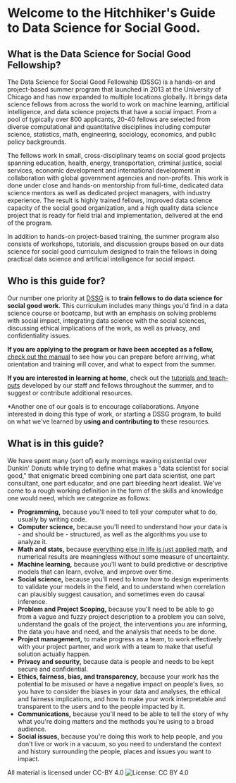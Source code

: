 
# Welcome to the Hitchhiker's Guide to Data Science for Social Good.

## What is the Data Science for Social Good Fellowship?

The Data Science for Social Good Fellowship (DSSG) is a hands-on and
project-based summer program that launched in 2013 at the University
of Chicago and has now expanded to multiple locations globally. It
brings data science fellows from across the world to work on machine
learning, artificial intelligence, and data science projects that have
a social impact. From a pool of typically over 800 applicants, 20-40
fellows are selected from diverse computational and quantitative
disciplines including computer science, statistics, math, engineering,
sociology, economics, and public policy backgrounds.

The fellows work in small, cross-disciplinary teams on social good
projects spanning education, health, energy, transportation, criminal
justice, social services, economic development and international
development in collaboration with global government agencies and
non-profits. This work is done under close and hands-on mentorship
from full-time, dedicated data science mentors as well as dedicated
project managers, with industry experience. The result is highly
trained fellows, improved data science capacity of the social good
organization, and a high quality data science project that is ready
for field trial and implementation, delivered at the end of the
program.

In addition to hands-on project-based training, the summer program
also consists of workshops, tutorials, and discussion groups based on
our data science for social good curriculum designed to train the
fellows in doing practical data science and artificial intelligence
for social impact.

## Who is this guide for?

Our number one priority at  [DSSG](http://dssg.uchicago.edu) is to
**train fellows to do data science for social good work**. This
curriculum includes many things you'd find in a data science course or
bootcamp, but with an emphasis on solving problems with social impact,
integrating data science with the social sciences, discussing ethical
implications of the work, as well as privacy, and confidentiality
issues.

**If you are applying to the program or have been accepted as a
fellow,** [check out the manual](dssg-manual/) to see how you can
prepare before arriving, what orientation and training will cover, and
what to expect from the summer.

**If you are interested in learning at home,** check out the
[tutorials and teach-outs](curriculum/) developed by our staff and
fellows throughout the summer, and to suggest or contribute additional
resources.

*Another one of our goals is to encourage collaborations. Anyone
interested in doing this type of work, or starting a DSSG program, to
build on what we've  learned by **using and contributing to** these
resources.

## What is in this guide?
We have spent many (sort of) early mornings waxing existential over
Dunkin' Donuts while trying to define what makes a "data scientist for
social good," that enigmatic breed combining one part data scientist,
one part consultant, one part educator, and one part bleeding heart
idealist. We've come to a rough working definition in the form of the
skills and knowledge one would need, which we categorize as follows:

- **Programming,** because you'll need to tell your computer what to
  do, usually by writing code.
- **Computer science,** because you'll need to understand how your data is - and should be - structured, as well as the algorithms you use to analyze it.
- **Math and stats,** because [everything else in life is just applied math](https://xkcd.com/435/), and numerical results are meaningless without some measure of uncertainty.
- **Machine learning,** because you'll want to build predictive or descriptive models that can learn, evolve, and improve over time.
- **Social science,** because you'll need to know how to design experiments to validate your models in the field, and to understand when correlation can plausibly suggest causation, and sometimes even do causal inference.
- **Problem and Project Scoping,** because you'll need to be able to go from a vague and fuzzy project description to a problem you can solve, understand the goals of the project, the interventions you are informing, the data you have and need, and the analysis that needs to be done.
- **Project management,** to make progress as a team, to work effectively with your project partner, and work with a team to make that useful solution actually happen.
- **Privacy and security,** because data is people and needs to be kept secure and confidential.
- **Ethics, fairness, bias, and transparency,** because your work has the potential to be misused or have a negative impact on people's lives, so you have to consider the biases in your data and analyses, the ethical and fairness implications, and how to make your work interpretable and transparent to the users and to the people impacted by it.
- **Communications,** because you'll need to be able to tell the story of why what you're doing matters and the methods you're using to a broad audience.
- **Social issues,** because you're doing this work to help people, and you don't live or work in a vacuum, so you need to understand the context and history surrounding the people, places and issues you want to impact.

All material is licensed under CC-BY 4.0
![License: CC BY 4.0](https://img.shields.io/badge/License-CC%20BY%204.0-lightgrey.svg)
